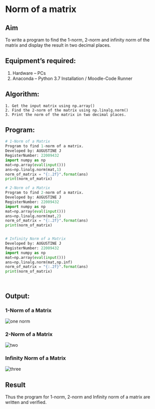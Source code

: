 # Norm of a matrix
## Aim
To write a program to find the 1-norm, 2-norm and infinity norm of the matrix and display the result in two decimal places.
## Equipment’s required:
1.	Hardware – PCs
2.	Anaconda – Python 3.7 Installation / Moodle-Code Runner
## Algorithm:
	1. Get the input matrix using np.array()   
    2. Find the 2-norm of the matrix using np.linalg.norm()
	3. Print the norm of the matrix in two decimal places.
## Program:
```Python
# 1-Norm of a Matrix
Program to find 1-norm of a matrix.
Developed by: AUGUSTINE J
RegisterNumber: 22009432
import numpy as np
mat=np.array(eval(input()))
ans=np.linalg.norm(mat,1)
norm_of_matrix = "{:.2f}".format(ans)
print(norm_of_matrix)

# 2-Norm of a Matrix 
Program to find 2-norm of a matrix. 
Developed by: AUGUSTINE J
RegisterNumber: 22009432
import numpy as np
mat=np.array(eval(input()))
ans=np.linalg.norm(mat,2)
norm_of_matrix = "{:.2f}".format(ans)
print(norm_of_matrix)


# Infinity Norm of a Matrix
Developed by: AUGUSTINE J
RegisterNumber: 22009432
import numpy as np
mat=np.array(eval(input()))
ans=np.linalg.norm(mat,np.inf)
norm_of_matrix = "{:.2f}".format(ans)
print(norm_of_matrix)




```
## Output:
### 1-Norm of a Matrix
![one norm](https://user-images.githubusercontent.com/119404460/214788324-b41036ab-0abc-4af4-9b52-00bd8f0a53de.png)


### 2-Norm of a Matrix
![two ](https://user-images.githubusercontent.com/119404460/214788351-2c1fa53f-1c5a-47aa-85f3-294e76970c83.png)


### Infinity Norm of a Matrix
![three](https://user-images.githubusercontent.com/119404460/214788392-32629e22-b4e5-40b8-b76c-64d35fa1af5a.png)


## Result
Thus the program for 1-norm, 2-norm and Infinity norm of a matrix are written and verified.
